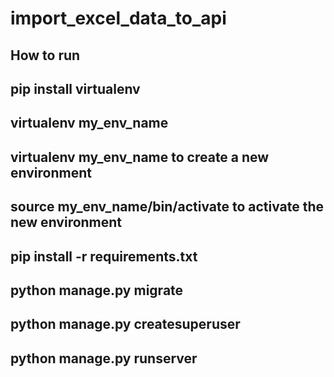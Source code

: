 # import_excel_data_to_api

## How to run
## pip install virtualenv
## virtualenv my_env_name
## virtualenv my_env_name to create a new environment
## source my_env_name/bin/activate to activate the new environment
## pip install -r requirements.txt
## python manage.py migrate
## python manage.py createsuperuser
## python manage.py runserver
